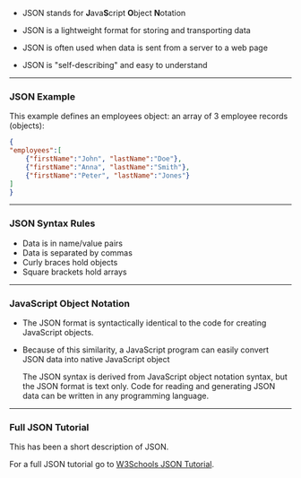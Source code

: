 
- JSON stands for **J**ava**S**cript **O**bject **N**otation

- JSON is a lightweight format for storing and transporting data

- JSON is often used when data is sent from a server to a web page

- JSON is "self-describing" and easy to understand

---

### JSON Example

This example defines an employees object: an array of 3 employee records (objects):

```json
{  
"employees":[  
    {"firstName":"John", "lastName":"Doe"},  
    {"firstName":"Anna", "lastName":"Smith"},  
    {"firstName":"Peter", "lastName":"Jones"}  
]  
}
```

---


### JSON Syntax Rules

- Data is in name/value pairs
- Data is separated by commas
- Curly braces hold objects
- Square brackets hold arrays

---

### JavaScript Object Notation

- The JSON format is syntactically identical to the code for creating JavaScript objects.

- Because of this similarity, a JavaScript program can easily convert JSON data into native JavaScript object

    The JSON syntax is derived from JavaScript object notation syntax, but the JSON format is text only. Code for reading and generating JSON data can be written in any programming language.

---

### Full JSON Tutorial

This has been a short description of JSON.

For a full JSON tutorial go to [W3Schools JSON Tutorial](https://www.w3schools.com/js/js_json_intro.asp).